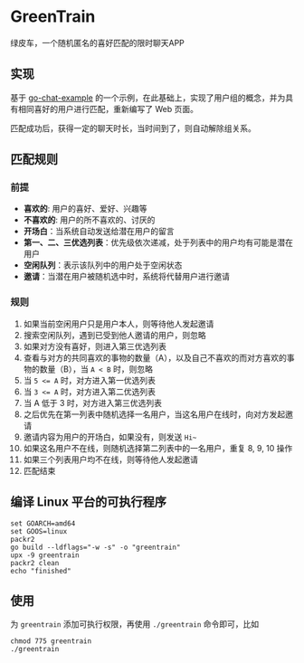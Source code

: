 # GreenTrain
绿皮车，一个随机匿名的喜好匹配的限时聊天APP

## 实现

基于 [go-chat-example](https://github.com/excing/go-chat-example) 
的一个示例，在此基础上，实现了用户组的概念，并为具有相同喜好的用户进行匹配，重新编写了 Web 页面。

匹配成功后，获得一定的聊天时长，当时间到了，则自动解除组关系。

## 匹配规则

### 前提

- **喜欢的**: 用户的喜好、爱好、兴趣等
- **不喜欢的**: 用户的所不喜欢的、讨厌的
- **开场白**：当系统自动发送给潜在用户的留言
- **第一、二、三优选列表**：优先级依次递减，处于列表中的用户均有可能是潜在用户
- **空闲队列**：表示该队列中的用户处于空闲状态
- **邀请**：当潜在用户被随机选中时，系统将代替用户进行邀请

### 规则

1. 如果当前空闲用户只是用户本人，则等待他人发起邀请
2. 搜索空闲队列，遇到已受到他人邀请的用户，则忽略
3. 如果对方没有喜好，则进入第三优选列表
4. 查看与对方的共同喜欢的事物的数量（A），以及自己不喜欢的而对方喜欢的事物的数量（B），当 `A < B` 时，则忽略
5. 当 `5 <= A` 时，对方进入第一优选列表
6. 当 `3 <= A` 时，对方进入第二优选列表
7. 当 A 低于 3 时，对方进入第三优选列表
8. 之后优先在第一列表中随机选择一名用户，当这名用户在线时，向对方发起邀请
9. 邀请内容为用户的开场白，如果没有，则发送 `Hi~`
10. 如果这名用户不在线，则随机选择第二列表中的一名用户，重复 8, 9, 10 操作
11. 如果三个列表用户均不在线，则等待他人发起邀请
12. 匹配结束

## 编译 Linux 平台的可执行程序

```
set GOARCH=amd64
set GOOS=linux
packr2
go build --ldflags="-w -s" -o "greentrain"
upx -9 greentrain
packr2 clean
echo "finished"
```

## 使用

为 `greentrain` 添加可执行权限，再使用 `./greentrain` 命令即可，比如

```
chmod 775 greentrain
./greentrain
```
